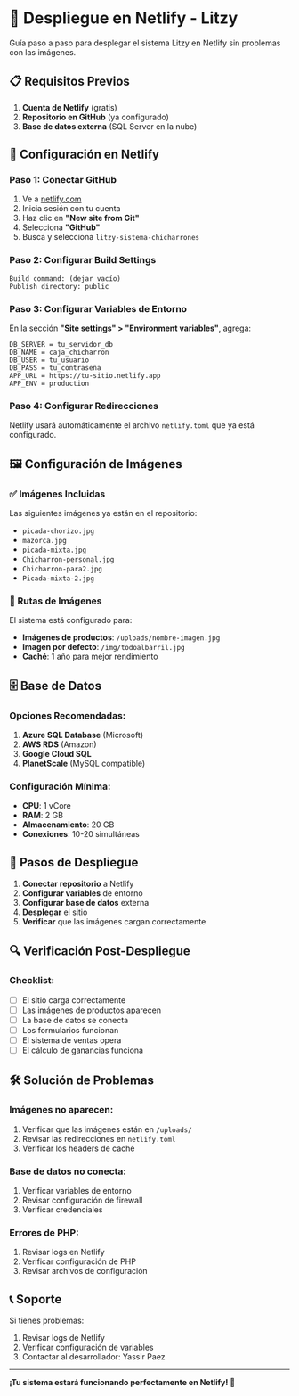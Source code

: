 # 🚀 Despliegue en Netlify - Litzy

Guía paso a paso para desplegar el sistema Litzy en Netlify sin problemas con las imágenes.

## 📋 Requisitos Previos

1. **Cuenta de Netlify** (gratis)
2. **Repositorio en GitHub** (ya configurado)
3. **Base de datos externa** (SQL Server en la nube)

## 🔧 Configuración en Netlify

### Paso 1: Conectar GitHub
1. Ve a [netlify.com](https://netlify.com)
2. Inicia sesión con tu cuenta
3. Haz clic en **"New site from Git"**
4. Selecciona **"GitHub"**
5. Busca y selecciona `litzy-sistema-chicharrones`

### Paso 2: Configurar Build Settings
```
Build command: (dejar vacío)
Publish directory: public
```

### Paso 3: Configurar Variables de Entorno
En la sección **"Site settings" > "Environment variables"**, agrega:

```
DB_SERVER = tu_servidor_db
DB_NAME = caja_chicharron
DB_USER = tu_usuario
DB_PASS = tu_contraseña
APP_URL = https://tu-sitio.netlify.app
APP_ENV = production
```

### Paso 4: Configurar Redirecciones
Netlify usará automáticamente el archivo `netlify.toml` que ya está configurado.

## 🖼️ Configuración de Imágenes

### ✅ Imágenes Incluidas
Las siguientes imágenes ya están en el repositorio:
- `picada-chorizo.jpg`
- `mazorca.jpg`
- `picada-mixta.jpg`
- `Chicharron-personal.jpg`
- `Chicharron-para2.jpg`
- `Picada-mixta-2.jpg`

### 🔧 Rutas de Imágenes
El sistema está configurado para:
- **Imágenes de productos**: `/uploads/nombre-imagen.jpg`
- **Imagen por defecto**: `/img/todoalbarril.jpg`
- **Caché**: 1 año para mejor rendimiento

## 🗄️ Base de Datos

### Opciones Recomendadas:
1. **Azure SQL Database** (Microsoft)
2. **AWS RDS** (Amazon)
3. **Google Cloud SQL**
4. **PlanetScale** (MySQL compatible)

### Configuración Mínima:
- **CPU**: 1 vCore
- **RAM**: 2 GB
- **Almacenamiento**: 20 GB
- **Conexiones**: 10-20 simultáneas

## 🚀 Pasos de Despliegue

1. **Conectar repositorio** a Netlify
2. **Configurar variables** de entorno
3. **Configurar base de datos** externa
4. **Desplegar** el sitio
5. **Verificar** que las imágenes cargan correctamente

## 🔍 Verificación Post-Despliegue

### Checklist:
- [ ] El sitio carga correctamente
- [ ] Las imágenes de productos aparecen
- [ ] La base de datos se conecta
- [ ] Los formularios funcionan
- [ ] El sistema de ventas opera
- [ ] El cálculo de ganancias funciona

## 🛠️ Solución de Problemas

### Imágenes no aparecen:
1. Verificar que las imágenes están en `/uploads/`
2. Revisar las redirecciones en `netlify.toml`
3. Verificar los headers de caché

### Base de datos no conecta:
1. Verificar variables de entorno
2. Revisar configuración de firewall
3. Verificar credenciales

### Errores de PHP:
1. Revisar logs en Netlify
2. Verificar configuración de PHP
3. Revisar archivos de configuración

## 📞 Soporte

Si tienes problemas:
1. Revisar logs de Netlify
2. Verificar configuración de variables
3. Contactar al desarrollador: Yassir Paez

---

**¡Tu sistema estará funcionando perfectamente en Netlify! 🎉**
